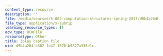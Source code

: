 ```yaml
---
content_type: resource
description: ''
file: /media/courses/6-004-computation-structures-spring-2017/d9b4a264b3021e471570b9827a335e1c_q38KAGAKORk.srt
file_type: application/x-subrip
learning_resource_types: []
ocw_type: OCWFile
resourcetype: Other
title: 3play caption file
uid: d9b4a264-b302-1e47-1570-b9827a335e1c
---
```

